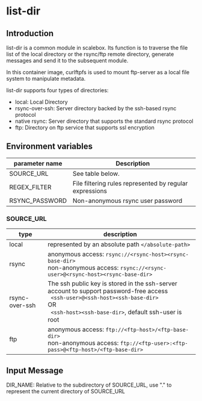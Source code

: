 # list-dir

## Introduction

list-dir is a common module in scalebox. Its function is to traverse the file list of the local directory or the rsync/ftp remote directory, generate messages and send it to the subsequent module.

In this container image, curlftpfs is used to mount ftp-server as a local file system to manipulate metadata.

list-dir supports four types of directories:
- local: Local Directory
- rsync-over-ssh: Server directory backed by the ssh-based rsync protocol
- native rsync: Server directory that supports the standard rsync protocol
- ftp: Directory on ftp service that supports ssl encryption

## Environment variables

| parameter name   | Description  |
|  ----  | ----  |
| SOURCE_URL  | See table below. |
| REGEX_FILTER | File filtering rules represented by regular expressions |
| RSYNC_PASSWORD | Non-anonymous rsync user password |

### SOURCE_URL

| type | description |
| --- | ---- |
| local | represented by an absolute path ```</absolute-path> ```|
| rsync | anonymous access: ```rsync://<rsync-host><rsync-base-dir>```<br/> non-anonymous access: ```rsync://<rsync-user>@<rsync-host><rsync-base-dir>```|
| rsync-over-ssh | The ssh public key is stored in the ssh-server account to support password-free access <br/> ``` <ssh-user>@<ssh-host><ssh-base-dir>``` <br/>OR<br/> ``` <ssh-host><ssh-base-dir>```, default ssh-user is root |
| ftp | anonymous access: ```ftp://<ftp-host>/<ftp-base-dir>```<br/> non-anonymous access: ```ftp://<ftp-user>:<ftp-pass>@<ftp-host>/<ftp-base-dir>``` |

## Input Message

DIR_NAME: Relative to the subdirectory of SOURCE_URL, use "." to represent the current directory of SOURCE_URL

